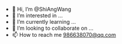 - 👋 Hi, I’m @ShiAngWang
- 👀 I’m interested in ...
- 🌱 I’m currently learning ...
- 💞️ I’m looking to collaborate on ...
- 📫 How to reach me 986638070@qq.com

<!---
ShiAngWang/ShiAngWang is a ✨ special ✨ repository because its `README.md` (this file) appears on your GitHub profile.
You can click the Preview link to take a look at your changes.
--->
